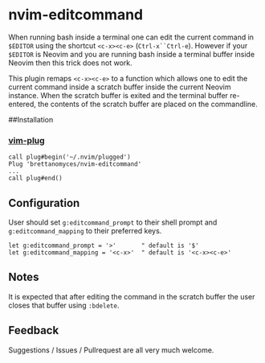 # nvim-editcommand

When running bash inside a terminal one can edit the current command in `$EDITOR` using the shortcut `<c-x><c-e>` (`Ctrl-x``Ctrl-e`). However if your `$EDITOR` is Neovim and you are running bash inside a terminal buffer inside Neovim then this trick does not work.

This plugin remaps `<c-x><c-e>` to a function which allows one to edit the current command inside a scratch buffer inside the current Neovim instance. When the scratch buffer is exited and the terminal buffer re-entered, the contents of the scratch buffer are placed on the commandline.

##Installation

### [vim-plug](https://github.com/junegunn/vim-plug)

    call plug#begin('~/.nvim/plugged')
    Plug 'brettanomyces/nvim-editcommand'
    ...
    call plug#end()

## Configuration

User should set `g:editcommand_prompt` to their shell prompt and `g:editcommand_mapping` to their preferred keys.

    let g:editcommand_prompt = '>'       " default is '$'
    let g:editcommand_mapping = '<c-x>'  " default is '<c-x><c-e>'

## Notes

It is expected that after editing the command in the scratch buffer the user closes that buffer using `:bdelete`.

## Feedback

Suggestions / Issues / Pullrequest are all very much welcome.
